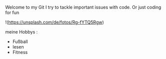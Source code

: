 Welcome to my Git
I try to tackle important issues with code. Or just coding for fun

!(https://unsplash.com/de/fotos/Rg-fYTQ5Rgw)

meine Hobbys :
- Fußball
- lesen
- Fitness
